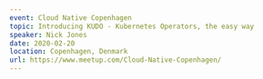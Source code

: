 ```yaml
---
event: Cloud Native Copenhagen
topic: Introducing KUDO - Kubernetes Operators, the easy way
speaker: Nick Jones
date: 2020-02-20
location: Copenhagen, Denmark
url: https://www.meetup.com/Cloud-Native-Copenhagen/
---
```


<!-- some more info about the event could go here -->

<!-- more -->
